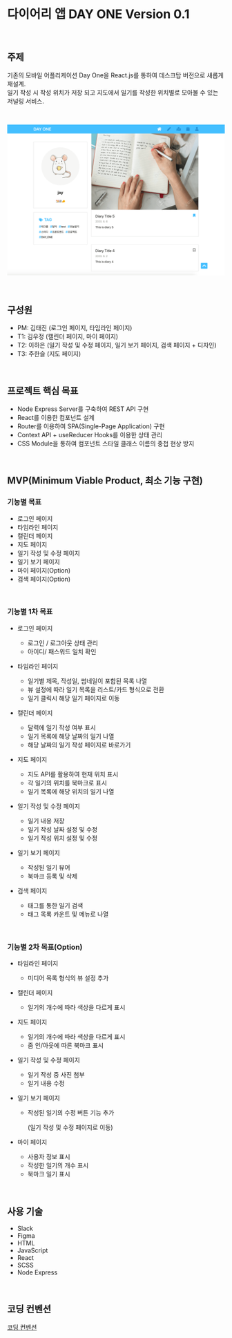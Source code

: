 # 다이어리 앱 DAY ONE Version 0.1

<br>

## 주제

기존의 모바일 어플리케이션 Day One을 React.js를 통하여 데스크탑 버전으로 새롭게 재설계.   
일기 작성 시 작성 위치가 저장 되고 지도에서 일기를 작성한 위치별로 모아볼 수 있는 저널링 서비스.

<br>

![aidnd](/src/Util/asset/dayoneCapture.png)

<br>

## 구성원

- PM: 김태진 (로그인 페이지, 타임라인 페이지)
- T1: 김우정 (캘린더 페이지, 마이 페이지)
- T2: 이하은 (일기 작성 및 수정 페이지, 일기 보기 페이지, 검색 페이지 + 디자인)
- T3: 주한슬 (지도 페이지)

<br>

## 프로젝트 핵심 목표

- Node Express Server를 구축하여 REST API 구현
- React를 이용한 컴포넌트 설계
- Router를 이용하여 SPA(Single-Page Application) 구현
- Context API + useReducer Hooks를 이용한 상태 관리
- CSS Module을 통하여 컴포넌트 스타일 클래스 이름의 중첩 현상 방지

<br>

## MVP(Minimum Viable Product, 최소 기능 구현)

### 기능별 목표

- 로그인 페이지
- 타임라인 페이지
- 캘린더 페이지
- 지도 페이지
- 일기 작성 및 수정 페이지
- 일기 보기 페이지
- 마이 페이지(Option)
- 검색 페이지(Option)

<br>

### 기능별 1차 목표

- 로그인 페이지

  - 로그인 / 로그아웃 상태 관리
  - 아이디/ 패스워드 일치 확인

- 타임라인 페이지

  - 일기별 제목, 작성일, 썸네일이 포함된 목록 나열
  - 뷰 설정에 따라 일기 목록을 리스트/카드 형식으로 전환
  - 일기 클릭시 해당 일기 페이지로 이동

- 캘린더 페이지

  - 달력에 일기 작성 여부 표시
  - 일기 목록에 해당 날짜의 일기 나열
  - 해당 날짜의 일기 작성 페이지로 바로가기

- 지도 페이지

  - 지도 API를 활용하여 현재 위치 표시
  - 각 일기의 위치를 북마크로 표시
  - 일기 목록에 해당 위치의 일기 나열

- 일기 작성 및 수정 페이지

  - 일기 내용 저장
  - 일기 작성 날짜 설정 및 수정
  - 일기 작성 위치 설정 및 수정

- 일기 보기 페이지

  - 작성된 일기 뷰어
  - 북마크 등록 및 삭제

- 검색 페이지

  - 태그를 통한 일기 검색
  - 태그 목록 카운트 및 메뉴로 나열

<br>

### 기능별 2차 목표(Option)

- 타임라인 페이지

  - 미디어 목록 형식의 뷰 설정 추가

- 캘린더 페이지

  - 일기의 개수에 따라 색상을 다르게 표시

- 지도 페이지

  - 일기의 개수에 따라 색상을 다르게 표시
  - 줌 인/아웃에 따른 북마크 표시

- 일기 작성 및 수정 페이지

  - 일기 작성 중 사진 첨부
  - 일기 내용 수정

- 일기 보기 페이지

  - 작성된 일기의 수정 버튼 기능 추가

    (일기 작성 및 수정 페이지로 이동)

- 마이 페이지

  - 사용자 정보 표시
  - 작성한 일기의 개수 표시
  - 북마크 일기 표시

<br>

## 사용 기술

- Slack
- Figma
- HTML
- JavaScript
- React
- SCSS
- Node Express

<br> 

## 코딩 컨벤션

[코딩 컨벤션](/convention.md)
